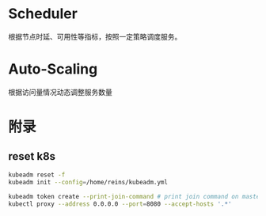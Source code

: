 # Scheduler
根据节点时延、可用性等指标，按照一定策略调度服务。

# Auto-Scaling
根据访问量情况动态调整服务数量

# 附录
## reset k8s
```sh
kubeadm reset -f
kubeadm init --config=/home/reins/kubeadm.yml

kubeadm token create --print-join-command # print join command on master and execute it on slaves
kubectl proxy --address 0.0.0.0 --port=8080 --accept-hosts '.*'

```